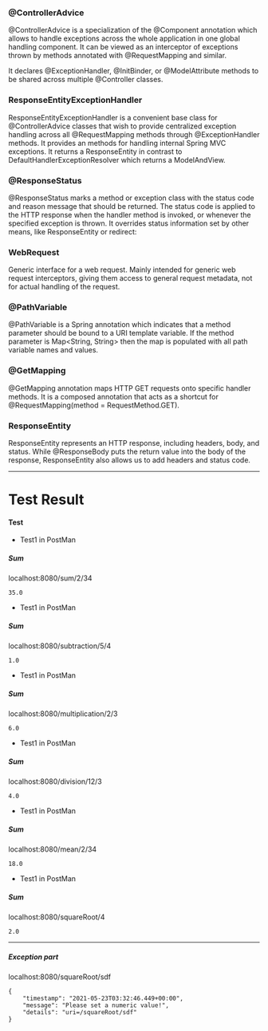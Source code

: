 ### @ControllerAdvice
@ControllerAdvice is a specialization of the @Component annotation which allows to handle exceptions across the whole application in one global handling component. It can be viewed as an interceptor of exceptions thrown by methods annotated with @RequestMapping and similar.

It declares @ExceptionHandler, @InitBinder, or @ModelAttribute methods to be shared across multiple @Controller classes.

### ResponseEntityExceptionHandler
ResponseEntityExceptionHandler is a convenient base class for @ControllerAdvice classes that wish to provide centralized exception handling across all @RequestMapping methods through @ExceptionHandler methods. It provides an methods for handling internal Spring MVC exceptions. It returns a ResponseEntity in contrast to DefaultHandlerExceptionResolver which returns a ModelAndView.


### @ResponseStatus
@ResponseStatus marks a method or exception class with the status code and reason message that should be returned. The status code is applied to the HTTP response when the handler method is invoked, or whenever the specified exception is thrown. It overrides status information set by other means, like ResponseEntity or redirect:

### WebRequest
Generic interface for a web request. Mainly intended for generic web request interceptors, giving them access to general request metadata, not for actual handling of the request.

### @PathVariable
@PathVariable is a Spring annotation which indicates that a method parameter should be bound to a URI template variable. If the method parameter is Map<String, String> then the map is populated with all path variable names and values.

### @GetMapping

@GetMapping annotation maps HTTP GET requests onto specific handler methods. It is a composed annotation that acts as a shortcut for @RequestMapping(method = RequestMethod.GET).

### ResponseEntity

ResponseEntity represents an HTTP response, including headers, body, and status. While @ResponseBody puts the return value into the body of the response, ResponseEntity also allows us to add headers and status code.


----------
# Test Result

#### Test  

- Test1 in PostMan 

##### Sum
localhost:8080/sum/2/34

``` 
35.0
```

- Test1 in PostMan

##### Sum
localhost:8080/subtraction/5/4

``` 
1.0
```


- Test1 in PostMan

##### Sum
localhost:8080/multiplication/2/3

``` 
6.0
```


- Test1 in PostMan

##### Sum
localhost:8080/division/12/3

``` 
4.0
```


- Test1 in PostMan

##### Sum
localhost:8080/mean/2/34

``` 
18.0
```

- Test1 in PostMan

##### Sum
localhost:8080/squareRoot/4

``` 
2.0
```

----------------

##### Exception part 

localhost:8080/squareRoot/sdf
``` 
{
    "timestamp": "2021-05-23T03:32:46.449+00:00",
    "message": "Please set a numeric value!",
    "details": "uri=/squareRoot/sdf"
}
```
